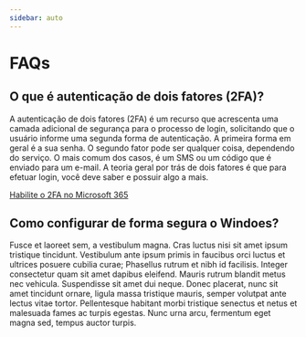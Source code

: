 ```yaml
---
sidebar: auto
---
```


# FAQs

## O que é autenticação de dois fatores (2FA)?
A autenticação de dois fatores (2FA) é um recurso que acrescenta uma camada adicional de segurança para o processo de login, solicitando que o usuário informe uma segunda forma de autenticação. A primeira forma em geral é a sua senha. O segundo fator pode ser qualquer coisa, dependendo do serviço. O mais comum dos casos, é um SMS ou um código que é enviado para um e-mail. A teoria geral por trás de dois fatores é que para efetuar login, você deve saber e possuir algo a mais.

[Habilite o 2FA no Microsoft 365](/guias/2fa-m365)

## Como configurar de forma segura o Windoes?

Fusce et laoreet sem, a vestibulum magna. Cras luctus nisi sit amet ipsum tristique tincidunt. Vestibulum ante ipsum primis in faucibus orci luctus et ultrices posuere cubilia curae; Phasellus rutrum et nibh id facilisis. Integer consectetur quam sit amet dapibus eleifend. Mauris rutrum blandit metus nec vehicula. Suspendisse sit amet dui neque. Donec placerat, nunc sit amet tincidunt ornare, ligula massa tristique mauris, semper volutpat ante lectus vitae tortor. Pellentesque habitant morbi tristique senectus et netus et malesuada fames ac turpis egestas. Nunc urna arcu, fermentum eget magna sed, tempus auctor turpis.
